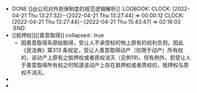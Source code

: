 - DONE [[@公司对外担保制度的规范逻辑解析]]
  :LOGBOOK:
  CLOCK: [2022-04-21 Thu 13:27:32]--[2022-04-21 Thu 13:27:44] =>  00:00:12
  CLOCK: [2022-04-21 Thu 13:27:44]--[2022-04-21 Thu 15:43:47] =>  02:16:03
  :END:
- [[抵押权]][[善意取得]]
  collapsed:: true
	- 因善意取得系原始取得，受让人不承受标的物上原有的权利负担。因此《民法典》第313 条规定，受让人善意取得动产（仅限于动产）所有权的，该动产上原有之抵押权或者质权消灭（见例19)。但有例外，若受让人于善意取得所有权之时知道该动产上存在抵押权或者质权的，抵押权与质权不消灭。
-
-